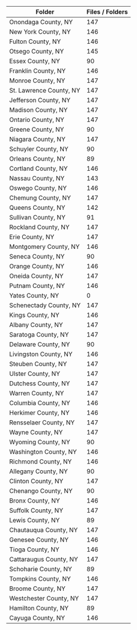 | Folder                  |   Files / Folders |
|-------------------------|-------------------|
| Onondaga County, NY     |               147 |
| New York County, NY     |               146 |
| Fulton County, NY       |               146 |
| Otsego County, NY       |               145 |
| Essex County, NY        |                90 |
| Franklin County, NY     |               146 |
| Monroe County, NY       |               147 |
| St. Lawrence County, NY |               147 |
| Jefferson County, NY    |               147 |
| Madison County, NY      |               147 |
| Ontario County, NY      |               147 |
| Greene County, NY       |                90 |
| Niagara County, NY      |               147 |
| Schuyler County, NY     |                90 |
| Orleans County, NY      |                89 |
| Cortland County, NY     |               146 |
| Nassau County, NY       |               143 |
| Oswego County, NY       |               146 |
| Chemung County, NY      |               147 |
| Queens County, NY       |               142 |
| Sullivan County, NY     |                91 |
| Rockland County, NY     |               147 |
| Erie County, NY         |               147 |
| Montgomery County, NY   |               146 |
| Seneca County, NY       |                90 |
| Orange County, NY       |               146 |
| Oneida County, NY       |               147 |
| Putnam County, NY       |               146 |
| Yates County, NY        |                 0 |
| Schenectady County, NY  |               147 |
| Kings County, NY        |               146 |
| Albany County, NY       |               147 |
| Saratoga County, NY     |               147 |
| Delaware County, NY     |                90 |
| Livingston County, NY   |               146 |
| Steuben County, NY      |               147 |
| Ulster County, NY       |               147 |
| Dutchess County, NY     |               147 |
| Warren County, NY       |               147 |
| Columbia County, NY     |               146 |
| Herkimer County, NY     |               146 |
| Rensselaer County, NY   |               147 |
| Wayne County, NY        |               147 |
| Wyoming County, NY      |                90 |
| Washington County, NY   |               146 |
| Richmond County, NY     |               146 |
| Allegany County, NY     |                90 |
| Clinton County, NY      |               147 |
| Chenango County, NY     |                90 |
| Bronx County, NY        |               146 |
| Suffolk County, NY      |               147 |
| Lewis County, NY        |                89 |
| Chautauqua County, NY   |               147 |
| Genesee County, NY      |               146 |
| Tioga County, NY        |               146 |
| Cattaraugus County, NY  |               147 |
| Schoharie County, NY    |                89 |
| Tompkins County, NY     |               146 |
| Broome County, NY       |               147 |
| Westchester County, NY  |               147 |
| Hamilton County, NY     |                89 |
| Cayuga County, NY       |               146 |